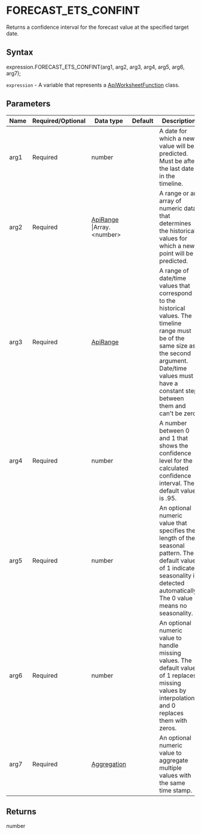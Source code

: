 # FORECAST_ETS_CONFINT

Returns a confidence interval for the forecast value at the specified target date.

## Syntax

expression.FORECAST_ETS_CONFINT(arg1, arg2, arg3, arg4, arg5, arg6, arg7);

`expression` - A variable that represents a [ApiWorksheetFunction](../ApiWorksheetFunction.md) class.

## Parameters

| **Name** | **Required/Optional** | **Data type** | **Default** | **Description** |
| ------------- | ------------- | ------------- | ------------- | ------------- |
| arg1 | Required | number |  | A date for which a new value will be predicted. Must be after the last date in the timeline. |
| arg2 | Required | [ApiRange](../../ApiRange/ApiRange.md) &#124;Array.&lt;number&gt; |  | A range or an array of numeric data that determines the historical values for which a new point will be predicted. |
| arg3 | Required | [ApiRange](../../ApiRange/ApiRange.md) |  | A range of date/time values that correspond to the historical values. The timeline range must be of the same size as the second argument. Date/time values must have a constant step between them and can't be zero. |
| arg4 | Required | number |  | A number between 0 and 1 that shows the confidence level for the calculated confidence interval. The default value is .95. |
| arg5 | Required | number |  | An optional numeric value that specifies the length of the seasonal pattern. The default value of 1 indicates seasonality is detected automatically. The 0 value means no seasonality. |
| arg6 | Required | number |  | An optional numeric value to handle missing values. The default value of 1 replaces missing values by interpolation, and 0 replaces them with zeros. |
| arg7 | Required | [Aggregation](../../Enumeration/Aggregation.md) |  | An optional numeric value to aggregate multiple values with the same time stamp. |

## Returns

number